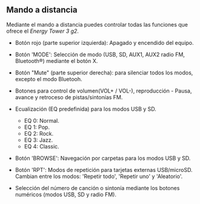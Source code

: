 ## Mando a distancia

Mediante el mando a distancia puedes controlar todas las funciones que ofrece el *Energy Tower 3 g2*.

* Botón rojo (parte superior izquierda): Apagado y encendido del equipo.

* Botón 'MODE': Selección de modo (USB, SD, AUX1, AUX2 radio FM, Bluetooth®) mediante el botón X.

* Botón "Mute" (parte superior derecha):  para silenciar todos los modos, excepto el modo Bluetooh.

* Botones para control de volumen(VOL+ / VOL-), reproducción - Pausa, avance y retroceso de pistas/sintonías FM.

* Ecualización (EQ predefinida) para los modos USB y SD.
    * EQ 0: Normal.
    * EQ 1: Pop.
    * EQ 2: Rock.
    * EQ 3: Jazz.
    * EQ 4: Classic.

* Botón 'BROWSE': Navegación por carpetas para los modos USB y SD.

* Botón 'RPT': Modos de repetición para tarjetas externas USB/microSD. Cambian entre los modos: 'Repetir todo', 'Repetir uno' y 'Aleatorio'.

* Selección del número de canción o sintonía mediante los botones numéricos (modos USB, SD y radio FM).









